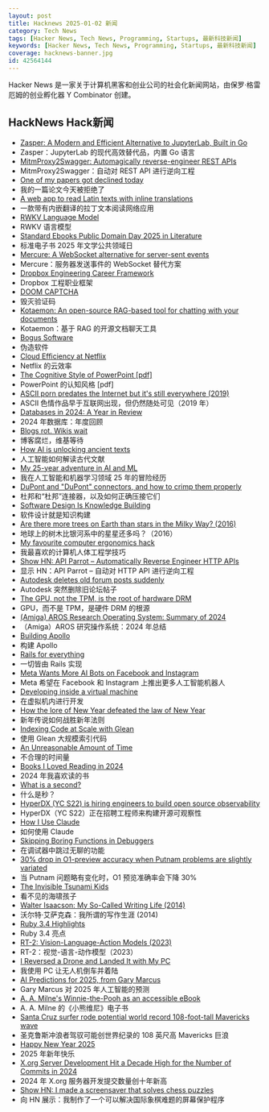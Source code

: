 ```yaml
---
layout: post
title: Hacknews 2025-01-02 新闻
category: Tech News
tags: [Hacker News, Tech News, Programming, Startups, 最新科技新闻]
keywords: [Hacker News, Tech News, Programming, Startups, 最新科技新闻]
coverage: hacknews-banner.jpg
id: 42564144
---
```


Hacker News 是一家关于计算机黑客和创业公司的社会化新闻网站，由保罗·格雷厄姆的创业孵化器 Y Combinator 创建。

## HackNews Hack新闻

- [Zasper: A Modern and Efficient Alternative to JupyterLab, Built in Go](https://github.com/zasper-io/zasper)
- Zasper：JupyterLab 的现代高效替代品，内置 Go 语言
- [MitmProxy2Swagger: Automagically reverse-engineer REST APIs](https://github.com/alufers/mitmproxy2swagger)
- MitmProxy2Swagger：自动对 REST API 进行逆向工程
- [One of my papers got declined today](https://mathstodon.xyz/@tao/113721192051328193)
- 我的一篇论文今天被拒绝了
- [A web app to read Latin texts with inline translations](https://adi.earth/apps/duplex/)
- 一款带有内嵌翻译的拉丁文本阅读网络应用
- [RWKV Language Model](https://www.rwkv.com/)
- RWKV 语言模型
- [Standard Ebooks Public Domain Day 2025 in Literature](https://standardebooks.org/blog/public-domain-day-2025)
- 标准电子书 2025 年文学公共领域日
- [Mercure: A WebSocket alternative for server-sent events](https://github.com/dunglas/mercure)
- Mercure：服务器发送事件的 WebSocket 替代方案
- [Dropbox Engineering Career Framework](https://dropbox.github.io/dbx-career-framework/)
- Dropbox 工程职业框架
- [DOOM CAPTCHA](https://doom-captcha.vercel.app/)
- 毁灭验证码
- [Kotaemon: An open-source RAG-based tool for chatting with your documents](https://github.com/Cinnamon/kotaemon)
- Kotaemon：基于 RAG 的开源文档聊天工具
- [Bogus Software](https://minesweepergame.com/history/bogus-software.php)
- 伪造软件
- [Cloud Efficiency at Netflix](https://netflixtechblog.com/cloud-efficiency-at-netflix-f2a142955f83)
- Netflix 的云效率
- [The Cognitive Style of PowerPoint [pdf]](https://www.inf.ed.ac.uk/teaching/courses/pi/2016_2017/phil/tufte-powerpoint.pdf)
- PowerPoint 的认知风格 [pdf]
- [ASCII porn predates the Internet but it's still everywhere (2019)](https://www.vice.com/en/article/ascii-pr0n-porn-predates-the-internet-but-its-still-everywhere-rule-34/)
- ASCII 色情作品早于互联网出现，但仍然随处可见（2019 年）
- [Databases in 2024: A Year in Review](https://www.cs.cmu.edu/~pavlo/blog/2025/01/2024-databases-retrospective.html)
- 2024 年数据库：年度回顾
- [Blogs rot. Wikis wait](https://j3s.sh/thought/blogs-rot-wikis-wait.html)
- 博客腐烂，维基等待
- [How AI is unlocking ancient texts](https://www.nature.com/articles/d41586-024-04161-z)
- 人工智能如何解读古代文献
- [My 25-year adventure in AI and ML](https://austinhenley.com/blog/25yearsofai.html)
- 我在人工智能和机器学习领域 25 年的冒险经历
- [DuPont and "DuPont" connectors, and how to crimp them properly](https://www.mattmillman.com/info/crimpconnectors/dupont-and-dupont-connectors/)
- 杜邦和“杜邦”连接器，以及如何正确压接它们
- [Software Design Is Knowledge Building](https://olano.dev/blog/software-design-is-knowledge-building/)
- 软件设计就是知识构建
- [Are there more trees on Earth than stars in the Milky Way? (2016)](https://www.snopes.com/fact-check/trees-stars-milky-way/)
- 地球上的树木比银河系中的星星还多吗？（2016）
- [My favourite computer ergonomics hack](https://blog.jacobvosmaer.nl/0036-beeper/)
- 我最喜欢的计算机人体工程学技巧
- [Show HN: API Parrot – Automatically Reverse Engineer HTTP APIs](https://apiparrot.com/)
- 显示 HN：API Parrot – 自动对 HTTP API 进行逆向工程
- [Autodesk deletes old forum posts suddenly](https://forums.autodesk.com/t5/net/regarding-community-content-archiving/td-p/13198106)
- Autodesk 突然删除旧论坛帖子
- [The GPU, not the TPM, is the root of hardware DRM](https://mjg59.dreamwidth.org/70954.html)
- GPU，而不是 TPM，是硬件 DRM 的根源
- [(Amiga) AROS Research Operating System: Summary of 2024](https://arosnews.github.io/aros-x86-summary-2024/)
- （Amiga）AROS 研究操作系统：2024 年总结
- [Building Apollo](https://www.construction-physics.com/p/building-apollo)
- 构建 Apollo
- [Rails for everything](https://literallythevoid.com/blog/rails_for_everything.html)
- 一切皆由 Rails 实现
- [Meta Wants More AI Bots on Facebook and Instagram](https://nymag.com/intelligencer/article/meta-wants-more-ai-bots-on-facebook-and-instagram.html)
- Meta 希望在 Facebook 和 Instagram 上推出更多人工智能机器人
- [Developing inside a virtual machine](https://blog.disintegrator.dev/posts/dev-virtual-machine/)
- 在虚拟机内进行开发
- [How the lore of New Year defeated the law of New Year](https://davidallengreen.com/2025/01/how-the-lore-of-new-year-defeated-the-law-of-new-year-how-the-english-state-gave-up-on-insisting-the-new-year-started-on-25-march/)
- 新年传说如何战胜新年法则
- [Indexing Code at Scale with Glean](https://engineering.fb.com/2024/12/19/developer-tools/glean-open-source-code-indexing/)
- 使用 Glean 大规模索引代码
- [An Unreasonable Amount of Time](https://allenpike.com/2024/an-unreasonable-amount-of-time)
- 不合理的时间量
- [Books I Loved Reading in 2024](https://thoughts.wyounas.com/p/books-i-enjoyed-most-in-2024)
- 2024 年我喜欢读的书
- [What is a second?](https://www.johndcook.com/blog/2024/12/29/what-exactly-is-a-second/)
- 什么是秒？
- [HyperDX (YC S22) is hiring engineers to build open source observability](https://www.ycombinator.com/companies/hyperdx/jobs)
- HyperDX（YC S22）正在招聘工程师来构建开源可观察性
- [How I Use Claude](https://borretti.me/article/how-i-use-claude)
- 如何使用 Claude
- [Skipping Boring Functions in Debuggers](https://maskray.me/blog/2024-12-30-skipping-boring-functions-in-debuggers)
- 在调试器中跳过无聊的功能
- [30% drop in O1-preview accuracy when Putnam problems are slightly variated](https://openreview.net/forum?id=YXnwlZe0yf&noteId=yrsGpHd0Sf)
- 当 Putnam 问题略有变化时，O1 预览准确率会下降 30%
- [The Invisible Tsunami Kids](https://robertvanwey.substack.com/p/the-invisible-tsunami-kids)
- 看不见的海啸孩子
- [Walter Isaacson: My So-Called Writing Life (2014)](https://lehnews.wordpress.com/2014/03/25/walter-isaacson-my-so-called-writing-life/)
- 沃尔特·艾萨克森：我所谓的写作生涯 (2014)
- [Ruby 3.4 Highlights](https://blog.sinjakli.co.uk/2025/01/01/ruby-3-4-highlights/)
- Ruby 3.4 亮点
- [RT-2: Vision-Language-Action Models (2023)](https://robotics-transformer2.github.io/)
- RT-2：视觉-语言-动作模型（2023）
- [I Reversed a Drone and Landed It with My PC](https://www.hardbreak.wiki/network-analysis/protocols/application-layer/proprietary-protocols/parrot-anafi-drone-reverse-engineering)
- 我使用 PC 让无人机倒车并着陆
- [AI Predictions for 2025, from Gary Marcus](https://garymarcus.substack.com/p/25-ai-predictions-for-2025-from-marcus)
- Gary Marcus 对 2025 年人工智能的预测
- [A. A. Milne's Winnie-the-Pooh as an accessible eBook](https://tilde.zone/@gluejar/113749300977151258)
- A. A. Milne 的《小熊维尼》电子书
- [Santa Cruz surfer rode potential world record 108-foot-tall Mavericks wave](https://www.sfgate.com/sports/article/santa-cruz-surfer-rode-potential-world-record-wave-20008890.php)
- 圣克鲁斯冲浪者驾驭可能创世界纪录的 108 英尺高 Mavericks 巨浪
- [Happy New Year 2025]()
- 2025 年新年快乐
- [X.org Server Development Hit a Decade High for the Number of Commits in 2024](https://www.phoronix.com/news/X.Org-Server-2024-GitStats)
- 2024 年 X.org 服务器开发提交数量创十年新高
- [Show HN: I made a screensaver that solves chess puzzles](https://screensaverchess.com)
- 向 HN 展示：我制作了一个可以解决国际象棋难题的屏幕保护程序

